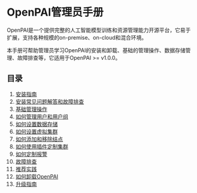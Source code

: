 # OpenPAI管理员手册

OpenPAI是一个提供完整的人工智能模型训练和资源管理能力开源平台，它易于扩展，支持各种规模的on-premise、on-cloud和混合环境。

本手册可帮助管理员学习OpenPAI的安装和卸载、基础的管理操作、数据存储管理、故障排查等，它适用于OpenPAI >= v1.0.0。

## 目录

1. [安装指南](./安装指南.md)
2. [安装常见问题解答和故障排查](./安装常见问题解答和故障排查.md)
3. [基础管理操作](./基础管理操作.md)
4. [如何管理用户和用户组](./如何管理用户和用户组.md)
5. [如何设置数据存储](./如何设置数据存储.md)
6. [如何设置虚拟集群](./如何设置虚拟集群.md)
7. [如何添加和移除结点](./如何添加和移除结点.md)
8. [如何使用插件定制集群](./如何使用插件定制集群.md)
9. [如何定制报警](./如何定制报警.md)
10. [故障排查](./故障排查.md)
11. [推荐实践](./推荐实践.md)
12. [如何卸载OpenPAI](./如何卸载openpai.md)
13. [升级指南](./升级指南.md)
